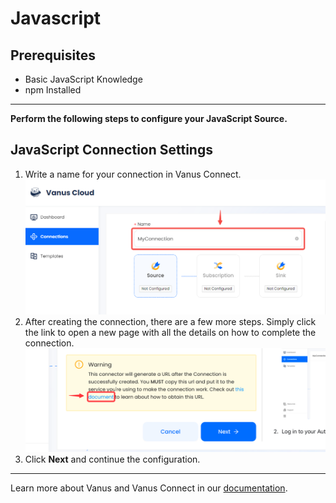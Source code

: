 # Javascript

## Prerequisites

- Basic JavaScript Knowledge
- npm Installed

---

**Perform the following steps to configure your JavaScript Source.**

## JavaScript Connection Settings

1. Write a name for your connection in Vanus Connect.
   ![img.png](images/1.png)
2. After creating the connection, there are a few more steps. Simply click the link to open a new page with all the details on how to complete the connection.
   ![](images/warning.png)
3. Click **Next** and continue the configuration.

---

Learn more about Vanus and Vanus Connect in our [documentation](https://docs.vanus.ai).
